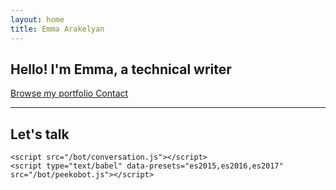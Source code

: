 ```yaml
---
layout: home
title: Emma Arakelyan
---
```



## Hello! I'm Emma, a technical writer

<section class="introduction">
<a href="https://emmaos.gitbook.io/portfolio/">Browse my portfolio <i class="fas fa-external-link-alt" aria-hidden="true"></i></a>
<a href="/contact">Contact</a>
</section>

<hr>

<section class="bot">
  <h2>Let's talk</h2>
        <div id="peekobot-container">
            <div id="peekobot-inner">
                <div id="peekobot"></div>
            </div>
        </div>

    <script src="/bot/conversation.js"></script>
    <script type="text/babel" data-presets="es2015,es2016,es2017" src="/bot/peekobot.js"></script>
 </section>
